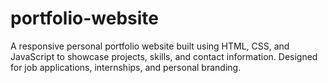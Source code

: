 # portfolio-website
A responsive personal portfolio website built using HTML, CSS, and JavaScript to showcase projects, skills, and contact information. Designed for job applications, internships, and personal branding.
